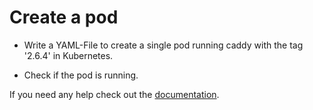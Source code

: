 # Create a pod

- Write a YAML-File to create a single pod running caddy with the tag '2.6.4' in Kubernetes.

- Check if the pod is running.

If you need any help check out the [documentation](https://kubernetes.io/docs/concepts/workloads/pods/).
